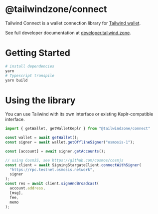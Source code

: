 
# @tailwindzone/connect
Tailwind Connect is a wallet connection library for 
[Tailwind wallet](https://tailwind.zone/). 

See full developer documentation at [developer.tailwind.zone](https://docs.tailwind.zone/).


# Getting Started
```bash
# install dependencies
yarn
# Typescript transpile 
yarn build
```

# Using the library
You can use Tailwind with its own interface or existing Keplr-compatible interface.

```typescript
import { getWallet, getWalletKeplr } from "@tailwindzone/connect"

const wallet = await getWallet();
const signer = await wallet.getOfflineSigner("osmosis-1");

const [account] = await signer.getAccounts();

// using CosmJS, see https://github.com/cosmos/cosmjs 
const client = await SigningStargateClient.connectWithSigner(
  "https://rpc.testnet.osmosis.network",
  signer
);
const res = await client.signAndBroadcast(
  account.address,
  [msg],
  fee,
  memo
);

```
